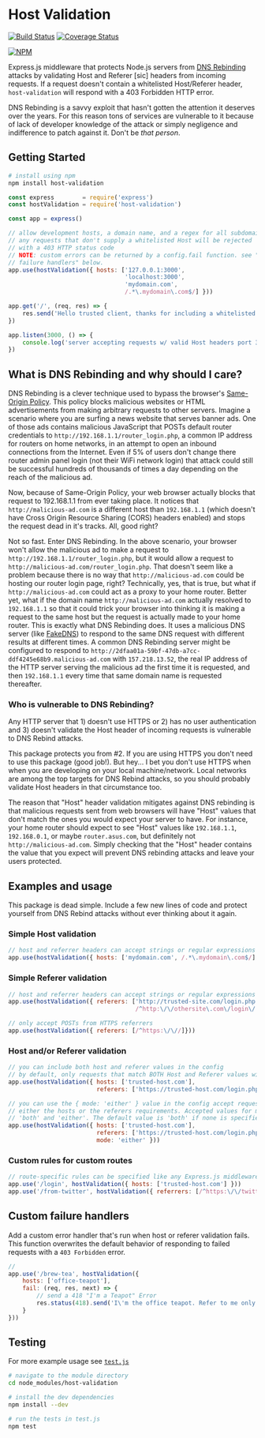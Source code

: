 # Host Validation

[![Build Status](https://travis-ci.com/brannondorsey/host-validation.svg?branch=master)](https://travis-ci.com/brannondorsey/host-validation) [![Coverage Status](https://coveralls.io/repos/github/brannondorsey/host-validation/badge.svg?branch=master)](https://coveralls.io/github/brannondorsey/host-validation?branch=master)

[![NPM](https://nodei.co/npm/host-validation.png?downloads=true&downloadRank=true&stars=true)](https://nodei.co/npm/host-validation/)

Express.js middleware that protects Node.js servers from [DNS Rebinding](https://en.wikipedia.org/wiki/DNS_rebinding) attacks by validating Host and Referer [sic] headers from incoming requests. If a request doesn't contain a whitelisted Host/Referer header, `host-validation` will respond with a 403 Forbidden HTTP error.

DNS Rebinding is a savvy exploit that hasn't gotten the attention it deserves over the years. For this reason tons of services are vulnerable to it because of lack of developer knowledge of the attack or simply negligence and indifference to patch against it. Don't be *that person*.

## Getting Started

```bash
# install using npm
npm install host-validation
```

```javascript
const express        = require('express')
const hostValidation = require('host-validation')

const app = express()

// allow development hosts, a domain name, and a regex for all subdomains.
// any requests that don't supply a whitelisted Host will be rejected
// with a 403 HTTP status code 
// NOTE: custom errors can be returned by a config.fail function. see "custom 
// failure handlers" below.
app.use(hostValidation({ hosts: ['127.0.0.1:3000',
                                 'localhost:3000',
                                 'mydomain.com', 
                                 /.*\.mydomain\.com$/] }))

app.get('/', (req, res) => {
    res.send('Hello trusted client, thanks for including a whitelisted Host header.')
})

app.listen(3000, () => {
    console.log('server accepting requests w/ valid Host headers port 3000')
})
```

## What is DNS Rebinding and why should I care?

DNS Rebinding is a clever technique used to bypass the browser's [Same-Origin Policy](https://en.wikipedia.org/wiki/Same-origin_policy). This policy blocks malicious websites or HTML advertisements from making arbitrary requests to other servers. Imagine a scenario where you are surfing a news website that serves banner ads. One of those ads contains malicious JavaScript that POSTs default router credentials to `http://192.168.1.1/router_login.php`, a common IP address for routers on home networks, in an attempt to open an inbound connections from the Internet. Even if 5% of users don't change there router admin panel login (not their WiFi network login) that attack could still be successful hundreds of thousands of times a day depending on the reach of the malicious ad.

Now, because of Same-Origin Policy, your web browser actually blocks that request to 192.168.1.1 from ever taking place. It notices that `http://malicious-ad.com` is a different host than `192.168.1.1` (which doesn't have Cross Origin Resource Sharing (CORS) headers enabled) and stops the request dead in it's tracks. All, good right?

Not so fast. Enter DNS Rebinding. In the above scenario, your browser won't allow the malicious ad to make a request to `http://192.168.1.1/router_login.php`, but it would allow a request to `http://malicious-ad.com/router_login.php`. That doesn't seem like a problem because there is no way that `http://malicious-ad.com` could be hosting our router login page, right? Technically, yes, that is true, but what if `http://malicious-ad.com` could act as a proxy to your home router. Better yet, what if the domain name `http://malicious-ad.com` actually resolved to `192.168.1.1` so that it could trick your browser into thinking it is making a request to the same host but the request is actually made to your home router. This is exactly what DNS Rebinding does. It uses a malicious DNS server (like [FakeDNS](https://github.com/Crypt0s/FakeDns)) to respond to the same DNS request with different results at different times. A common DNS Rebinding server might be configured to respond to `http://2dfaa01a-59bf-47db-a7cc-ddf4245e68b9.malicious-ad.com` with `157.218.13.52`, the real IP address of the HTTP server serving the malicious ad the first time it is requested, and then `192.168.1.1` every time that same domain name is requested thereafter. 

### Who is vulnerable to DNS Rebinding?

Any HTTP server that 1) doesn't use HTTPS or 2) has no user authentication and 3) doesn't validate the Host header of incoming requests is vulnerable to DNS Rebind attacks.

This package protects you from #2. If you are using HTTPS you don't need to use this package (good job!). But hey... I bet you don't use HTTPS when when you are developing on your local machine/network. Local networks are among the top targets for DNS Rebind attacks, so you should probably validate Host headers in that circumstance too.

The reason that "Host" header validation mitigates against DNS rebinding is that malicious requests sent from web browsers will have "Host" values that don't match the ones you would expect your server to have. For instance, your home router should expect to see "Host" values like `192.168.1.1`, `192.168.0.1`, or maybe `router.asus.com`, but definitely not `http://malicious-ad.com`. Simply checking that the "Host" header contains the value that you expect will prevent DNS rebinding attacks and leave your users protected. 

## Examples and usage

This package is dead simple. Include a few new lines of code and protect yourself from DNS Rebind attacks without ever thinking about it again.

### Simple Host validation

```javascript
// host and referrer headers can accept strings or regular expressions
app.use(hostValidation({ hosts: ['mydomain.com', /.*\.mydomain\.com$/] }))
```

### Simple Referer validation

```javascript
// host and referrer headers can accept strings or regular expressions
app.use(hostValidation({ referers: ['http://trusted-site.com/login.php', 
                                    /^http:\/\/othersite\.com\/login\/.*/] }))
```

```javascript
// only accept POSTs from HTTPS referrers
app.use(hostValidation({ referers: [/^https:\/\//]}))
```

### Host and/or Referer validation

```javascript
// you can include both host and referer values in the config
// by default, only requests that match BOTH Host and Referer values will be allowed
app.use(hostValidation({ hosts: ['trusted-host.com'], 
                         referers: ['https://trusted-host.com/login.php'] }))
```

```javascript
// you can use the { mode: 'either' } value in the config accept requests that match
// either the hosts or the referers requirements. Accepted values for mode include 
// 'both' and 'either'. The default value is 'both' if none is specified.  
app.use(hostValidation({ hosts: ['trusted-host.com'], 
                         referers: ['https://trusted-host.com/login.php'],
                         mode: 'either' }))
```

### Custom rules for custom routes

```javascript
// route-specific rules can be specified like any Express.js middleware
app.use('/login', hostValidation({ hosts: ['trusted-host.com'] }))
app.use('/from-twitter', hostValidation({ referrers: [/^https:\/\/twitter.com\//] }))
```

## Custom failure handlers

Add a custom error handler that's run when host or referer validation fails. This function overwrites the default behavior of responding to failed requests with a `403 Forbidden` error.

```javascript
// 
app.use('/brew-tea', hostValidation({ 
	hosts: ['office-teapot'],
	fail: (req, res, next) => {
        // send a 418 "I'm a Teapot" Error
		res.status(418).send('I\'m the office teapot. Refer to me only as such.')
	}
}))
```

## Testing

For more example usage see [`test.js`](test.js)

```bash
# navigate to the module directory
cd node_modules/host-validation

# install the dev dependencies
npm install --dev

# run the tests in test.js
npm test
```
